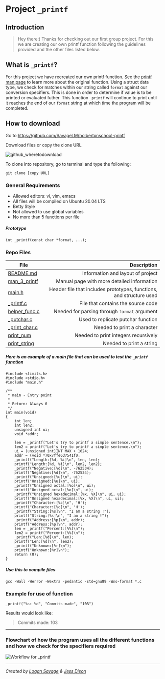 # **Project** `_printf`

## Introduction
> Hey there:) Thanks for checking out our first group project. For this we are creating our own printf function following the guidelines provided and the other files listed below.

## What is `_printf`?
For this project we have recreated our own printf function. See the [printf man page](https://man7.org/linux/man-pages/man3/printf.3.html) to learn more about the original function. Using a struct data type, we check for matches within our string called `format` against our conversion specifiers. This is done in order to determine if value is to be printed or evaluated futher. This function `_printf` will continue to print until it reaches the end of our `format` string at which time the program will be completed.

## How to download
Go to https://github.com/SavageLM/holbertonschool-printf

Download files or copy the clone URL

![github_wheretodownload](https://github.com/SavageLM/holbertonschool-printf/assets/126801159/8a84e94d-8448-48f4-9bd5-9b19e203ab5f)


To clone into repository, go to terminal and type the following:

```
git clone [copy URL]
```
### General Requirements
- Allowed editors: vi, vim, emacs
- All files will be compiled on Ubuntu 20.04 LTS
- Betty Style
- Not allowed to use global variables
- No more than 5 functions per file

##### Prototype
```
int _printf(const char *format, ...);
```
### Repo Files
| **File** | **Description** |
|----------|----------------:|
|[README.md](https://github.com/SavageLM/holbertonschool-printf/blob/master/README.md)|Information and layout of project|
|[man_3_printf](https://github.com/SavageLM/holbertonschool-printf/blob/master/man_3_printf)|Manual page with more detailed information|
|[main.h](https://github.com/SavageLM/holbertonschool-printf/blob/master/main.h)|Header file that includes prototypes, functions, and structure used|
|[_printf.c](https://github.com/SavageLM/holbertonschool-printf/blob/master/_printf.c)|File that contains the source code|
|[helper_func.c](https://github.com/SavageLM/holbertonschool-printf/blob/master/helper_func.c)|Needed for parsing through `format` argument|
|[_putchar.c](https://github.com/SavageLM/holbertonschool-printf/blob/master/_putchar.c)|Used to replicate putchar function|
|[_print_char.c](https://github.com/SavageLM/holbertonschool-printf/blob/master/print_char.c)|Needed to print a character|
|[print_num](https://github.com/SavageLM/holbertonschool-printf/blob/master/print_num.c)|Needed to print integers recursively|
|[print_string](https://github.com/SavageLM/holbertonschool-printf/blob/master/print_string.c)|Needed to print a string|

##### Here is an example of a main file that can be used to test the `_printf` function
```
#include <limits.h>
#include <stdio.h>
#include "main.h"

/**
 * main - Entry point
 *
 * Return: Always 0
 */
int main(void)
{
    int len;
    int len2;
    unsigned int ui;
    void *addr;

    len = _printf("Let's try to printf a simple sentence.\n");
    len2 = printf("Let's try to printf a simple sentence.\n");
    ui = (unsigned int)INT_MAX + 1024;
    addr = (void *)0x7ffe637541f0;
    _printf("Length:[%d, %i]\n", len, len);
    printf("Length:[%d, %i]\n", len2, len2);
    _printf("Negative:[%d]\n", -762534);
    printf("Negative:[%d]\n", -762534);
    _printf("Unsigned:[%u]\n", ui);
    printf("Unsigned:[%u]\n", ui);
    _printf("Unsigned octal:[%o]\n", ui);
    printf("Unsigned octal:[%o]\n", ui);
    _printf("Unsigned hexadecimal:[%x, %X]\n", ui, ui);
    printf("Unsigned hexadecimal:[%x, %X]\n", ui, ui);
    _printf("Character:[%c]\n", 'H');
    printf("Character:[%c]\n", 'H');
    _printf("String:[%s]\n", "I am a string !");
    printf("String:[%s]\n", "I am a string !");
    _printf("Address:[%p]\n", addr);
    printf("Address:[%p]\n", addr);
    len = _printf("Percent:[%%]\n");
    len2 = printf("Percent:[%%]\n");
    _printf("Len:[%d]\n", len);
    printf("Len:[%d]\n", len2);
    _printf("Unknown:[%r]\n");
    printf("Unknown:[%r]\n");
    return (0);
}
```

##### Use this to compile files
```
gcc -Wall -Werror -Wextra -pedantic -std=gnu89 -Wno-format *.c
```

### Example for use of function
```
_printf("%s: %d", "Commits made", "103")
```
Results would look like:
> Commits made: 103
***
### Flowchart of how the program uses all the different functions and how we check for the specifiers required
![Workflow for _printf](https://github.com/SavageLM/holbertonschool-printf/assets/126801159/f3bb93cb-cfd0-4d30-be71-109d54d1fb84)



***
*Created by [Logan Savage](https://github.com/SavageLM) & [Jess Dison](https://github.com/jessasesh)*

